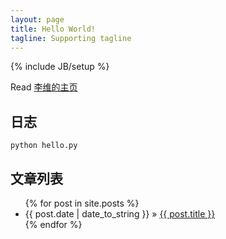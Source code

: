 ```yaml
---
layout: page
title: Hello World!
tagline: Supporting tagline
---
```

{% include JB/setup %}

Read [李维的主页](http://liweilog.info)
    
## 日志

    python hello.py

## 文章列表

<ul class="posts">
  {% for post in site.posts %}
    <li><span>{{ post.date | date_to_string }}</span> &raquo; <a href="{{ BASE_PATH }}{{ post.url }}">{{ post.title }}</a></li>
  {% endfor %}
</ul>



